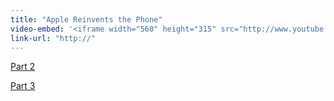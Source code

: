 ```yaml
---
title: "Apple Reinvents the Phone"
video-embed: '<iframe width="560" height="315" src="http://www.youtube.com/embed/ftf4riVJyqw?rel=0" frameborder="0" allowfullscreen></iframe>'
link-url: "http://"
---
```

<p><a href="http://www.youtube.com/watch?v=R09xOG9-3Q8&feature=BFa&list=PLCD496F64F8438011&lf=results_main">Part 2</a></p>
<p><a href="http://www.youtube.com/watch?v=_F42WecXFEk&feature=BFa&list=PLCD496F64F8438011&lf=results_main">Part 3</a></p>
